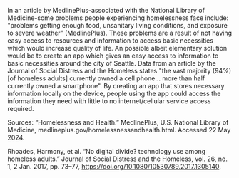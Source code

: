 In an article by MedlinePlus-associated with the National Library of Medicine-some problems people experiencing homelessness face include: "problems getting enough food, unsanitary living conditions, and exposure to severe weather" (MedlinePlus). These problems are a result of not having easy access to resources and information to access basic necessities which would increase quality of life. An possible albeit elementary solution would be to create an app which gives an easy access to information to basic necessities around the city of Seattle. Data from an article by the Journal of Social Distress and the Homeless states "the vast majority (94%) [of homeless adults] currently owned a cell phone... more than half currently owned a smartphone". By creating an app that stores necessary information locally on the device, people using the app could access the information they need with little to no internet/cellular service access required.


Sources:
“Homelessness and Health.” MedlinePlus, U.S. National Library of Medicine, medlineplus.gov/homelessnessandhealth.html. Accessed 22 May 2024. <br/>

Rhoades, Harmony, et al. “No digital divide? technology use among homeless adults.” Journal of Social Distress and the Homeless, vol. 26, no. 1, 2 Jan. 2017, pp. 73–77, https://doi.org/10.1080/10530789.2017.1305140. <br/>

